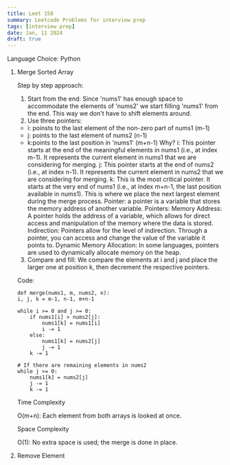 ```yaml
---
title: Leet 150
summary: Leetcode Problems for interview prep
tags: [interview prep]
date: Jan, 11 2024
draft: true
---
```


Language Choice: Python

1. Merge Sorted Array

    Step by step approach:
    1. Start from the end: Since 'nums1' has enough space to accommodate the elements of 'nums2' we start filling 'nums1' from the end. This way we don't have to shift elements around.
    2. Use three pointers: 
    - i: poinsts to the last element of the non-zero part of nums1 (m-1)
    - j: points to the last element of nums2 (n-1)
    - k:points to the last position in 'nums1' (m+n-1)
        Why? 
            i: This pointer starts at the end of the meaningful elements in nums1 (i.e., at index m-1). It represents the current element in nums1 that we are considering for merging.
            j: This pointer starts at the end of nums2 (i.e., at index n-1). It represents the current element in nums2 that we are considering for merging.
            k: This is the most critical pointer. It starts at the very end of nums1 (i.e., at index m+n-1, the last position available in nums1). This is where we place the next largest element during the merge process.
        Pointer: a pointer is a variable that stores the memory address of another variable.
        Pointers:
            Memory Address: A pointer holds the address of a variable, which allows for direct access and manipulation of the memory where the data is stored.
            Indirection: Pointers allow for the level of indirection. Through a pointer, you can access and change the value of the variable it points to.
            Dynamic Memory Allocation: In some languages, pointers are used to dynamically allocate memory on the heap.
    3. Compare and fill: We compare the elements at i and j and place the larger one at position k, then decrement the respective pointers.

    Code:
    ```
    def merge(nums1, m, nums2, n):
    i, j, k = m-1, n-1, m+n-1

    while i >= 0 and j >= 0:
        if nums1[i] > nums2[j]:
            nums1[k] = nums1[i]
            i -= 1
        else:
            nums1[k] = nums2[j]
            j -= 1
        k -= 1

    # If there are remaining elements in nums2
    while j >= 0:
        nums1[k] = nums2[j]
        j -= 1
        k -= 1
    ```

    Time Complexity

    O(m+n): Each element from both arrays is looked at once.

    Space Complexity

    O(1): No extra space is used; the merge is done in place.

2. Remove Element